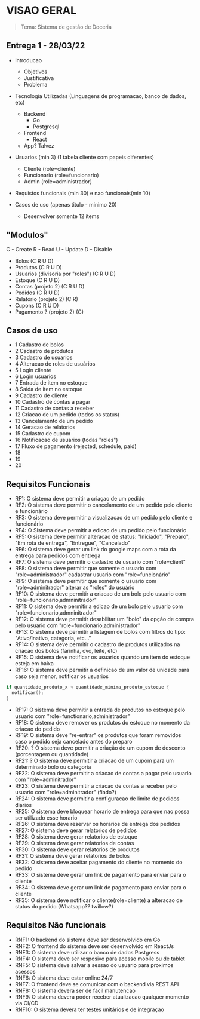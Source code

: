 # VISAO GERAL 

> Tema: Sistema de gestão de Doceria

## Entrega 1 - 28/03/22
- Introducao 
  - Objetivos
  - Justificativa
  - Problema

- Tecnologia Utilizadas (Linguagens de programacao, banco de dados, etc)
  - Backend
    - Go
    - Postgresql
  - Frontend
    - React
  - App? Talvez 

- Usuarios (min 3) (1 tabela cliente com papeis diferentes)
  - Cliente (role=cliente)
  - Funcionario (role=funcionario)
  - Admin (role=administrador)

- Requistos funcionais (min 30) e nao funcionais(min 10)
- Casos de uso (apenas titulo - minimo 20)
  - Desenvolver somente 12 items

## "Modulos"

C - Create
R - Read
U - Update
D - Disable

 - Bolos (C R U D)
 - Produtos (C R U D)
 - Usuarios (divisoria por "roles") (C R U D)
 - Estoque (C R U D)
 - Contas (projeto 2) (C R U D)
 - Pedidos (C R U D)
 - Relatório (projeto 2) (C R)
 - Cupons (C R U D)
 - Pagamento ? (projeto 2) (C) 

## Casos de uso

- 1 Cadastro de bolos
- 2 Cadastro de produtos
- 3 Cadastro de usuarios
- 4 Alteracao de roles de usuários
- 5 Login cliente
- 6 Login usuarios
- 7 Entrada de item no estoque
- 8 Saida de item no estoque
- 9 Cadastro de cliente
- 10 Cadastro de contas a pagar 
- 11 Cadastro de contas a receber
- 12 Criacao de um pedido (todos os status)
- 13 Cancelamento de um pedido
- 14 Geracao de relatorios
- 15 Cadastro de cupom
- 16 Notificacao de usuarios (todas "roles")
- 17 Fluxo de pagamento (rejected, schedule, paid)
- 18 
- 19 
- 20 

## Requisitos Funcionais 

- RF1: O sistema deve permitir a criaçao de um pedido 
- RF2: O sistema deve permitir o cancelamento de um pedido pelo cliente e funcionário
- RF3: O sistema deve permitir a visualizacao de um pedido pelo cliente e funcionário
- RF4: O Sistema deve permitir a edicao de um pedido pelo funcionário
- RF5: O sistema deve permitir alteracao de status: "Iniciado", "Preparo", "Em rota de entrega", "Entregue", "Cancelado"
- RF6: O sistema deve gerar um link do google maps com a rota da entrega para pedidos com entrega
- RF7: O sistema deve permitir o cadastro de usuario com "role=client" 
- RF8: O sistema deve permitir que somente o usuario com "role=administrador" cadastrar usuario com "role=funcionário"
- RF9: O sistema deve permitir que somente o usuario com "role=adminitrador" alterar as "roles" do usuário
- RF10: O sistema deve permitir a criacao de um bolo pelo usuario com "role=funcionario,admninitrador"
- RF11: O sistema deve permitir a edicao de um bolo pelo usuario com "role=funcionario,admninitrador"
- RF12: O sistema deve permitir desabilitar um "bolo" da opção de compra pelo usuario com "role=funcionario,administrador"
- RF13: O sistema deve permitir a listagem de bolos com filtros do tipo: "Ativo/inativo, categoria, etc..."
- RF14: O sistema deve permitir o cadastro de produtos utilizados na criacao dos bolos (farinha, ovo, leite, etc) 
- RF15: O sistema deve notificar os usuarios quando um item do estoque esteja em baixa 
- RF16: O sistema deve permitir a definicao de um valor de unidade para caso seja menor, notificar os usuarios 
```go
if quantidade_produto_x < quantidade_minima_produto_estoque {
  notificar();
}
```
- RF17: O sistema deve permitir a entrada de produtos no estoque pelo usuario com "role=functionario,administrador"
- RF18: O sistema deve remover os produtos do estoque no momento da criacao do pedido
- RF19: O sistema deve "re-entrar" os produtos que foram removidos caso o pedido seja cancelado antes do preparo
- RF20: ? O sistema deve permitir a criação de um cupom de desconto (porcentagem ou quantidade)
- RF21: ? O sistema deve permitir a criacao de um cupom para um determinado bolo ou categoria
- RF22: O sistema deve permitir a criacao de contas a pagar pelo usuario com "role=adminitrador"
- RF23: O sistema deve permitir a criacao de contas a receber pelo usuario com "role=adminitrador" (fiado?) 
- RF24: O sistema deve permitir a configuracao de limite de pedidos diarios 
- RF25: O sistema deve bloquear horario de entrega para que nao possa ser utilizado esse horario
- RF26: O sistema deve reservar os horarios de entrega dos pedidos 
- RF27: O sistema deve gerar relatorios de pedidos 
- RF28: O sistema deve gerar relatorios de estoque
- RF29: O sistema deve gerar relatorios de contas
- RF30: O sistema deve gerar relatorios de produtos
- RF31: O sistema deve gerar relatorios de bolos 
- RF32: O sistema deve aceitar pagamento do cliente no momento do pedido
- RF33: O sistema deve gerar um link de pagamento para enviar para o cliente 
- RF34: O sistema deve gerar um link de pagamento para enviar para o cliente 
- RF35: O sistema deve notificar o cliente(role=cliente) a alteracao de status do pedido (Whatsapp?? twillow?)

## Requisitos Não funcionais

- RNF1: O backend do sistema deve ser desenvolvido em Go
- RNF2: O frontend do sistema deve ser desenvolvido em ReactJs 
- RNF3: O sistema deve utilizar o banco de dados Postgress
- RNF4: O sistema deve ser resposivo para acesso mobile ou de tablet
- RNF5: O sistema deve salvar a sessao do usuario para proximos acessos
- RNF6: O sistema deve estar online 24/7
- RNF7: O frontend deve se comunicar com o backend via REST API
- RNF8: O sistema devera ser de facil manutencao 
- RNF9: O sistema devera poder receber atualizacao qualquer momento via CI/CD
- RNF10: O sistema devera ter testes unitários e de integraçao


